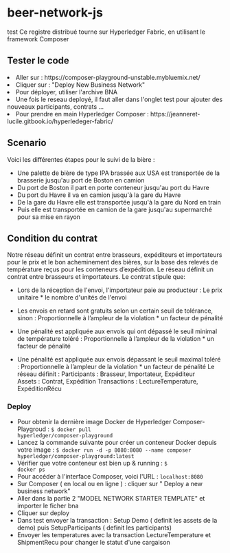 # beer-network-js
test
Ce registre distribué tourne sur Hyperledger Fabric, en utilisant le framework Composer<br>

<h2> Tester le code </h2> 
<li> Aller sur : 
https://composer-playground-unstable.mybluemix.net/ </li> 
<li> Cliquer sur : "Deploy New Business Network" 
<li> Pour déployer, utiliser l'archive BNA </li> 
<li> Une fois le reseau deployé, il faut aller dans l'onglet test pour ajouter des nouveaux participants, contrats ... </li> 

<li> Pour prendre en main Hyperledger Composer : https://jeanneret-lucile.gitbook.io/hyperledeger-fabric/ </li>
<h2>Scenario</h2>
<p>Voici les différentes étapes pour le suivi de la bière : 
<ul>
<li>Une palette de bière de type IPA brassée aux USA est transportée de la brasserie jusqu'au port de Boston en camion</li>
<li>Du port de Boston il part en porte conteneur jusqu'au port du Havre</li>
<li>Du port du Havre il va en camion jusqu'à la gare du Havre</li>
<li>De la gare du Havre elle est transportée jusqu'à la gare du Nord en train</li> 
<li>Puis elle est transportée en camion de la gare jusqu'au supermarché pour sa mise en rayon</li>
</ul>


<h2>  Condition du contrat  </h2> 

Notre réseau définit un contrat entre brasseurs, expéditeurs et importateurs pour le prix et le bon acheminement des bières, sur la base des relevés de température reçus pour les conteneurs d’expédition.
Le réseau définit un contrat entre brasseurs et importateurs. Le contrat stipule que: 
-	Lors de la réception de l'envoi, l'importateur paie au producteur : 
 	Le prix unitaire * le nombre d'unités de l'envoi

-	Les envois en retard sont gratuits selon un certain seuil de tolérance, sinon :
Proportionnelle à l’ampleur de la violation * un facteur de pénalité 
 
-	Une pénalité est appliquée aux envois qui ont dépassé le seuil minimal de température toléré : 
 Proportionnelle à l’ampleur de la violation * un facteur de pénalité 

-	Une pénalité est appliquée aux envois dépassant le seuil maximal toléré :
Proportionnelle à l’ampleur de la violation * un facteur de pénalité
Le réseau définit : 
Participants : Brasseur, Importateur, Expéditeur  
Assets : Contrat, Expédition
Transactions : LectureTemperature, ExpéditionRécu   


<h3> Deploy </h3>

- Pour obtenir la dernière image Docker de Hyperledger Composer-Playgroud : 
    <code>$ docker pull hyperledger/composer-playground</code>
- Lancez la commande suivante pour créer un conteneur Docker depuis votre image :
    <code>$ docker run -d -p 8080:8080 --name composer hyperledger/composer-playground:latest</code>
- Vérifier que votre conteneur est bien up & running : 
    <code>$ docker ps</code>
- Pour accéder à l'interface Composer, voici l'URL : <code>localhost:8080</code>
- Sur Composer ( en local ou en ligne ) : cliquer sur " Deploy a new business network"
- Aller dans la partie 2 "MODEL NETWORK STARTER TEMPLATE" et importer le ficher bna 
- Cliquer sur deploy 
- Dans test envoyer la transaction : Setup Demo ( definit les assets de la demo) puis SetupParticipants ( definit les participants)
- Envoyer les temperatures avec la transaction LectureTemperature et ShipmentRecu pour changer le statut d'une cargaison  
